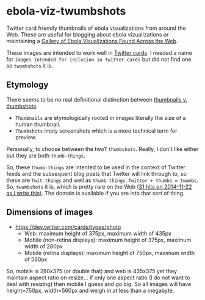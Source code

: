 # ebola-viz-twumbshots

Twitter card friendly thumbnails of ebola visualizations from around the Web. These are useful for blogging about ebola vizualizations or maintaining a [Gallery of Ebola Visualizations Found Across the Web](https://github.com/JohnTigue/EbolaMapper/wiki/Gallery-of-Ebola-Visualizations-Found-Across-the-Web).

These images are intended to work well in [Twitter cards](https://dev.twitter.com/cards/overview). I needed a name for `images intended for inclusion in Twitter cards` but did not find one so `twumbshots` it is.

## Etymology
There seems to be no real definitional distinction between [thumbnails v. thumbshots](http://en.wikipedia.org/wiki/Talk:Thumbshot#How_is_.22thumbnail.22_different.3F). 
- `Thumbnails` are etymologically rooted in images literally the size of a human thumbnail. 
- `Thumbshots` imply screenshots which is a more technical term for preview. 

Personally, to choose between the two? `thumbshots`. Really, I don't like either but they are both `thumb-things`. 

So, these `thumb-things` are intented to be used in the context of Twitter feeds and the subsequent blog posts that Twitter will link through to, so these are `Twit-things` and well as `thumb-things`. `Twitter + thumbs = twumbs`. So, `twumbshots` it is, which is pretty rare on the Web [(31 hits on 2014-11-22 as I write this)](https://www.google.com/search?q=twumbshots&oq=twumbshots#q=twumbshots). The domain is available if you are into that sort of thing.

## Dimensions of images
- https://dev.twitter.com/cards/types/photo
	- Web: maximum height of 375px, maximum width of 435px
  - Mobile (non-retina displays): maximum height of 375px, maximum width of 280px
  - Mobile (retina displays): maximum height of 750px, maximum width of 560px
         
So, mobile is 280x375 (or double that) and web is 435x375 yet they maintain aspect ratio on resize... If only one aspect ratio (I do not want to deal with resizing) then mobile I guess and go big. So all images will have height=750px, width=560px and weigh in at less than a megabyte.


